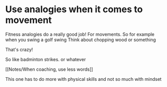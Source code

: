 # Use analogies when it comes to movement

Fitness analogies do a really good job!
For movements.
So for example when you swing a golf swing
Think about chopping wood or something

That's crazy!

So like badminton strikes.
or whatever

[[Notes/When coaching, use less words]]

This one has to do more with physical skills
and not so much with mindset